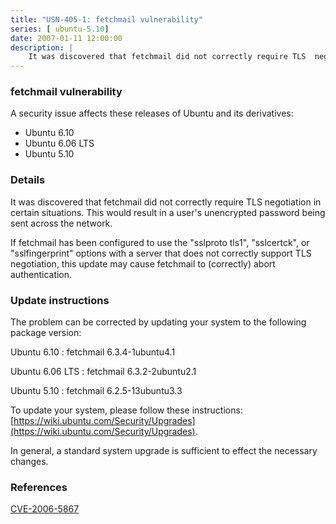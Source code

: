 ```yaml
---
title: "USN-405-1: fetchmail vulnerability"
series: [ ubuntu-5.10]
date: 2007-01-11 12:00:00
description: |
    It was discovered that fetchmail did not correctly require TLS  negotiation in certain situations.  This would result in a user&#39;s  unencrypted password being sent across the network.
--- 
```

 
 


### fetchmail vulnerability

A security issue affects these releases of Ubuntu and its derivatives:

* Ubuntu 6.10
* Ubuntu 6.06 LTS
* Ubuntu 5.10

### Details

It was discovered that fetchmail did not correctly require TLS negotiation in certain situations. This would result in a user&#39;s unencrypted password being sent across the network.

If fetchmail has been configured to use the &quot;sslproto tls1&quot;, &quot;sslcertck&quot;, or &quot;sslfingerprint&quot; options with a server that does not correctly support TLS negotiation, this update may cause fetchmail to (correctly) abort authentication.

### Update instructions

The problem can be corrected by updating your system to the following package version:

Ubuntu 6.10
 : fetchmail <span>6.3.4-1ubuntu4.1</span>

Ubuntu 6.06 LTS
 : fetchmail <span>6.3.2-2ubuntu2.1</span>

Ubuntu 5.10
 : fetchmail <span>6.2.5-13ubuntu3.3</span>

To update your system, please follow these instructions: [https://wiki.ubuntu.com/Security/Upgrades](https://wiki.ubuntu.com/Security/Upgrades).

In general, a standard system upgrade is sufficient to effect the necessary changes.

### References

 
 [CVE-2006-5867](http://people.ubuntu.com/~ubuntu-security/cve/CVE-2006-5867)
 

